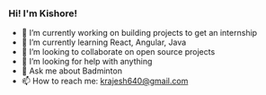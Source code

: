 ### Hi! I'm Kishore!

- 🔭 I’m currently working on building projects to get an internship
- 🌱 I’m currently learning React, Angular, Java
- 👯 I’m looking to collaborate on open source projects
- 🤔 I’m looking for help with anything
- 💬 Ask me about Badminton
- 📫 How to reach me: krajesh640@gmail.com

